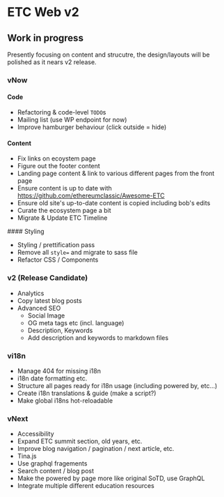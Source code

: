 # ETC Web v2

## Work in progress

Presently focusing on content and strucutre, the design/layouts will be polished as it nears v2 release.

### vNow

#### Code

- Refactoring & code-level `TODO`s
- Mailing list (use WP endpoint for now)
- Improve hamburger behaviour (click outside = hide)

#### Content

- Fix links on ecoystem page
- Figure out the footer content
- Landing page content & link to various different pages from the front page
- Ensure content is up to date with https://github.com/ethereumclassic/Awesome-ETC
- Ensure old site's up-to-date content is copied including bob's edits
- Curate the ecosystem page a bit
- Migrate & Update ETC Timeline

#### Styling

- Styling / prettification pass
- Remove all `style=` and migrate to sass file
- Refactor CSS / Components

### v2 (Release Candidate)

- Analytics
- Copy latest blog posts
- Advanced SEO
  - Social Image
  - OG meta tags etc (incl. language)
  - Description, Keywords
  - Add description and keywords to markdown files

### vi18n

- Manage 404 for missing i18n
- i18n date formatting etc.
- Structure all pages ready for i18n usage (including powered by, etc...)
- Create i18n translations & guide (make a script?)
- Make global i18ns hot-reloadable

### vNext

- Accessibility
- Expand ETC summit section, old years, etc.
- Improve blog navigation / pagination / next article, etc.
- Tina.js
- Use graphql fragements
- Search content / blog post
- Make the powered by page more like original SoTD, use GraphQL
- Integrate multiple different education resources
